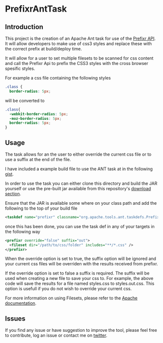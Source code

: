 # PrefixrAntTask

## Introduction

This project is the creation of an Apache Ant task for use of the [Prefixr API](http://prefixr.com/). It will 
allow developers to make use of css3 styles and replace these with the correct prefix at build/deploy time.

It will allow for a user to set multiple filesets to be scanned for css content and call the Prefixr Api to prefix 
the CSS3 styles with the cross browser spesific styles.

For example a css file containing the following styles

```css
.class {
  border-radius: 5px;
```

will be converted to 

```css
.class{
  -webkit-border-radius: 5px;
  -moz-border-radius: 5px;
  border-radius: 5px;
}
```

## Usage

The task allows for an the user to either override the current css file or to use a suffix at the end of the file. 

I have included a example build file to use the ANT task at in the following [gist](https://gist.github.com/1895209).


In order to use the task you can either clone this directory and build the JAR yourself or use the pre-built jar available from this repository's [download section](https://github.com/jaconel/PrefixrAntTask/downloads).

Ensure that the JAR is available some where on your class path and add the following to the top of your build file 

```xml
<taskdef name="prefixr" classname="org.apache.tools.ant.taskdefs.Prefixr" classpath="Prefixr.jar" />
```

once this has been done, you can use the task def in any of your targets in the following way

```xml
<prefixr override="false" suffix="out">
  <fileset dir="/path/to/css/folder" includes="**/*.css" />
</prefixr>
```

When the override option is set to true, the suffix option will be ignored and your current css files will be overriden with the results received from prefixr.

If the override option is set to false a suffix is required. The suffix will be used when creating a new file to save your css to. For example, the above code
will save the results for a file named styles.css to styles.out.css. This option is usefull if you do not wish to override your current css.

For more information on using Filesets, please refer to the [Apache documentation](http://ant.apache.org/manual/Types/fileset.html).

## Issues

If you find any issue or have suggestion to improve the tool, please feel free to contribute, log an issue or contact me on [twitter](https://twitter.com/jaco_nel007).
    